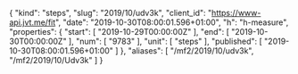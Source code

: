 {
  "kind": "steps",
  "slug": "2019/10/udv3k",
  "client_id": "https://www-api.jvt.me/fit",
  "date": "2019-10-30T08:00:01.596+01:00",
  "h": "h-measure",
  "properties": {
    "start": [
      "2019-10-29T00:00:00Z"
    ],
    "end": [
      "2019-10-30T00:00:00Z"
    ],
    "num": [
      "9783"
    ],
    "unit": [
      "steps"
    ],
    "published": [
      "2019-10-30T08:00:01.596+01:00"
    ]
  },
  "aliases": [
    "/mf2/2019/10/udv3k",
    "/mf2/2019/10/Udv3k"
  ]
}
